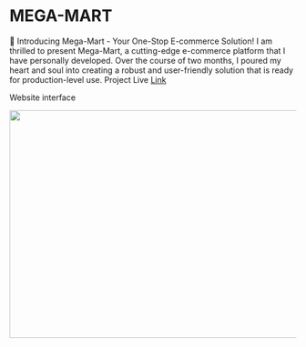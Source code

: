 # MEGA-MART
🛒 Introducing Mega-Mart - Your One-Stop E-commerce Solution!  I am thrilled to present Mega-Mart, a cutting-edge e-commerce platform that I have personally developed. Over the course of two months, I poured my heart and soul into creating a robust and user-friendly solution that is ready for production-level use.
Project Live <a href="https://ecommercemegamart.pythonanywhere.com/" target="_blank"> Link </a>
 <p>Website interface</p>
<img src="https://i.postimg.cc/MK7ZzQcZ/Screenshot-101.png" width="700" height="400">

